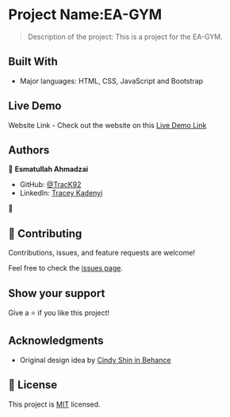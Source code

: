 

# Project Name:EA-GYM

> Description of the project: This is a project for the EA-GYM. 


## Built With

- Major languages: HTML, CSS, JavaScript and Bootstrap

## Live Demo

Website Link - Check out the website on this [Live Demo Link](https://track92.github.io/Capstone-Project-Human-Rights-Film-Festival/)


## Authors

👤 **Esmatullah Ahmadzai**

- GitHub: [@TracK92](https://github.com/TracK92)
- LinkedIn: [Tracey Kadenyi](https://www.linkedin.com/in/tracy-kadenyi-9bb90287)

👤
## 🤝 Contributing

Contributions, issues, and feature requests are welcome!

Feel free to check the [issues page](../../issues/).

## Show your support

Give a ⭐️ if you like this project!

## Acknowledgments

- Original design idea by [Cindy Shin in Behance](https://www.behance.net/adagio07)

## 📝 License

This project is [MIT](./MIT.md) licensed.
